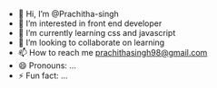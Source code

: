 - 👋 Hi, I’m @Prachitha-singh
- 👀 I’m interested in front end developer
- 🌱 I’m currently learning css and javascript
- 💞️ I’m looking to collaborate on learning
- 📫 How to reach me prachithasingh98@gmail.com
- 😄 Pronouns: ...
- ⚡ Fun fact: ...

<!---
Prachitha-singh/Prachitha-singh is a ✨ special ✨ repository because its `README.md` (this file) appears on your GitHub profile.
You can click the Preview link to take a look at your changes.
--->
